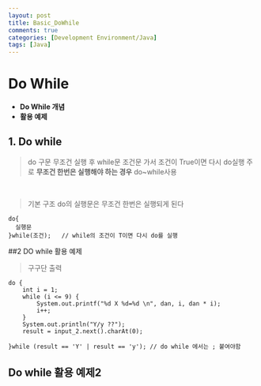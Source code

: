 ```yaml
---
layout: post
title: Basic_DoWhile
comments: true
categories: [Development Environment/Java]
tags: [Java]
---
```


# Do While

* __Do While 개념__
* __활용 예제__

## 1. Do while
>do 구문 무조건 실행 후 while문 조건문 가서 조건이 True이면 다시 do실행
>주로 __무조건 한번은 실행해야 하는 경우__  do~while사용

<br>

>기본 구조
> do의 실행문은 무조건 한번은 실행되게 된다
```{.java}
do{
  실행문
}while(조건);   // while의 조건이 T이면 다시 do를 실행
```



##2 DO while 활용 예제
> 구구단 출력
```{.java}
do {
	int i = 1;
	while (i <= 9) {
		System.out.printf("%d X %d=%d \n", dan, i, dan * i);
		i++;
	}
	System.out.println("Y/y ??");
	result = input_2.next().charAt(0);

}while (result == 'Y' | result == 'y'); // do while 에서는 ; 붙여야함
```

## Do while 활용 예제2
>
>
```{.java}
```
